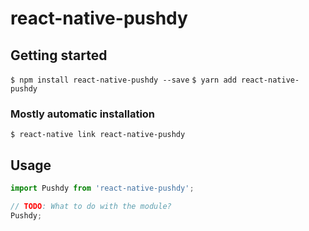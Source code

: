 # react-native-pushdy

## Getting started

`$ npm install react-native-pushdy --save`
`$ yarn add react-native-pushdy`

### Mostly automatic installation

`$ react-native link react-native-pushdy`

## Usage
```javascript
import Pushdy from 'react-native-pushdy';

// TODO: What to do with the module?
Pushdy;
```
